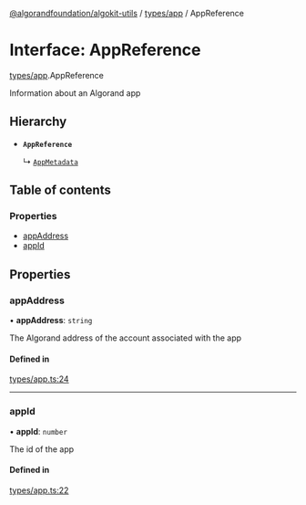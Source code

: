 [@algorandfoundation/algokit-utils](../README.md) / [types/app](../modules/types_app.md) / AppReference

# Interface: AppReference

[types/app](../modules/types_app.md).AppReference

Information about an Algorand app

## Hierarchy

- **`AppReference`**

  ↳ [`AppMetadata`](types_app.AppMetadata.md)

## Table of contents

### Properties

- [appAddress](types_app.AppReference.md#appaddress)
- [appId](types_app.AppReference.md#appid)

## Properties

### appAddress

• **appAddress**: `string`

The Algorand address of the account associated with the app

#### Defined in

[types/app.ts:24](https://github.com/algorandfoundation/algokit-utils-ts/blob/main/src/types/app.ts#L24)

___

### appId

• **appId**: `number`

The id of the app

#### Defined in

[types/app.ts:22](https://github.com/algorandfoundation/algokit-utils-ts/blob/main/src/types/app.ts#L22)
